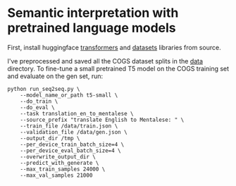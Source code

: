 # Semantic interpretation with pretrained language models

First, install huggingface [transformers](https://huggingface.co/transformers/installation.html#installing-from-source) and [datasets](https://huggingface.co/docs/datasets/installation.html#installing-from-source) libraries from source. 

I've preprocessed and saved all the COGS dataset splits in the [data](https://github.com/eminorhan/cogs-pretrained-lms/data) directory. To fine-tune a small pretrained T5 model on the COGS training set and evaluate on the gen set, run: 

```
python run_seq2seq.py \
    --model_name_or_path t5-small \
    --do_train \
    --do_eval \
    --task translation_en_to_mentalese \
    --source_prefix "translate English to Mentalese: " \
    --train_file /data/train.json \
    --validation_file /data/gen.json \
    --output_dir /tmp \
    --per_device_train_batch_size=4 \
    --per_device_eval_batch_size=4 \
    --overwrite_output_dir \
    --predict_with_generate \
    --max_train_samples 24000 \
    --max_val_samples 21000
```

